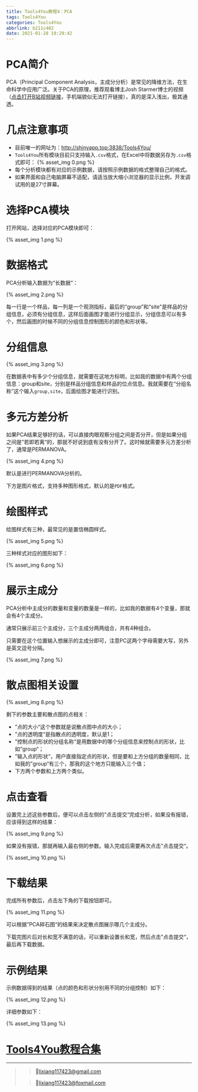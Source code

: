 ```yaml
---
title: Tools4You教程4：PCA
tags: Tools4You
categories: Tools4You
abbrlink: b211c402
date: 2021-01-28 19:29:42
---
```


# PCA简介

PCA（Principal Component Analysis，主成分分析）是常见的降维方法，在生命科学中应用广泛。<!-- more -->关于PCA的原理，推荐观看博主Josh Starmer博士的视频（[点击打开B站视频链接](https://www.bilibili.com/video/BV1fD4y1X7fw)，手机端貌似无法打开链接），真的是深入浅出，极其通透。

# 几点注意事项

- 目前唯一的网址为：http://shinyapp.top:3838/Tools4You/
- `Tools4You`所有模块目前只支持输入`.csv`格式，在Excel中将数据另存为`.csv`格式即可：
  {% asset_img 0.png %}
- 每个分析模块都有对应的示例数据，请按照示例数据的格式整理自己的格式。
- 如果界面和自己电脑屏幕不适配，请适当放大缩小浏览器的显示比例，开发调试用的是27寸屏幕。

# 选择PCA模块

打开网站，选择对应的PCA模块即可：

{% asset_img 1.png %}

# 数据格式

PCA分析输入数据为“长数据“：

{% asset_img 2.png %}

每一行是一个样品，每一列是一个观测指标，最后的“group”和“site"是样品的分组信息，必须有分组信息，这样后面画图才能进行分组显示，分组信息可以有多个，然后画图的时候不同的分组信息控制图形的颜色和形状等。

# 分组信息

{% asset_img 3.png %}

在数据表中有多少个分组信息，就需要在这地方标明，比如我的数据中有两个分组信息：group和site，分别是样品分组信息和样品的位点信息。我就需要在“分组名称”这个输入`group,site`，后面绘图才能进行识别。

# 多元方差分析

如果PCA结果足够好的话，可以直接肉眼观察分组之间是否分开，但是如果分组之间是”若即若离“的，那就不好说到底有没有分开了。这时候就需要多元方差分析了，通常是PERMANOVA。

{% asset_img 4.png %}

默认是进行PERMANOVA分析的。

下方是图片格式，支持多种图形格式，默认的是`PDF`格式。

# 绘图样式

绘图样式有三种，最常见的是置信椭圆样式。

{% asset_img 5.png %}

三种样式对应的图形如下：

{% asset_img 6.png %}

# 展示主成分

PCA分析中主成分的数量和变量的数量是一样的，比如我的数据有4个变量，那就会有4个主成分。

通常只展示前三个主成分，三个主成分两两组合，共有4种组合。

只需要在这个位置输入想展示的主成分即可，注意PC这两个字母需要大写，另外是英文逗号分隔。

{% asset_img 7.png %}

# 散点图相关设置

{% asset_img 8.png %}

剩下的参数主要和散点图的点相关：

- ”点的大小“这个参数就是说散点图中点的大小；
- ”点的透明度“是指散点的透明度，默认是1；
- ”控制点的形状的分组名称“是用数据中的哪个分组信息来控制点的形状，比如”group“；
- ”输入点的形状“，用户直接指定点的形状，但是要和上方分组的数量相同，比如我的”group“有三个，那我的这个地方只能输入三个值；
- 下方两个参数和上方两个类似。

# 点击查看

设置完上述这些参数后，便可以点击左侧的”点击提交“完成分析，如果没有报错，应该得到这样的结果：

{% asset_img 9.png %}

如果没有报错，那就再输入最右侧的参数。输入完成后需要再次点击”点击提交“。

{% asset_img 10.png %}

# 下载结果

完成所有参数后，点击左下角的下载按钮即可。

{% asset_img 11.png %}

可以根据”PCA碎石图“的结果来决定散点图展示哪几个主成分。

下载完图片后对长和宽不满意的话，可以重新设置长和宽，然后点击”点击提交“，最后再下载数据。

# 示例结果

示例数据得到的结果（点的颜色和形状分别用不同的分组控制）如下：

{% asset_img 12.png %}

详细参数如下：

{% asset_img 13.png %}

# [Tools4You教程合集](https://www.blog4xiang.world/categories/Tools4You/)

---

>>💌lixiang117423@gmail.com
>
>>💌lixiang117423@foxmail.com

